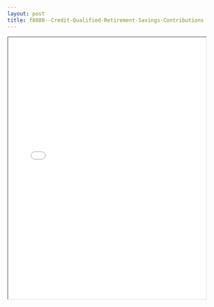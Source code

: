 ```yaml
---
layout: post
title: f8880--Credit-Qualified-Retirement-Savings-Contributions
---
```


<div class="pdf-container">
<iframe src="/ea/assets/pdfs/f8880--Credit-Qualified-Retirement-Savings-Contributions.pdf" height="600" width="90%" allowFullScreen="true"></iframe>
</div>


